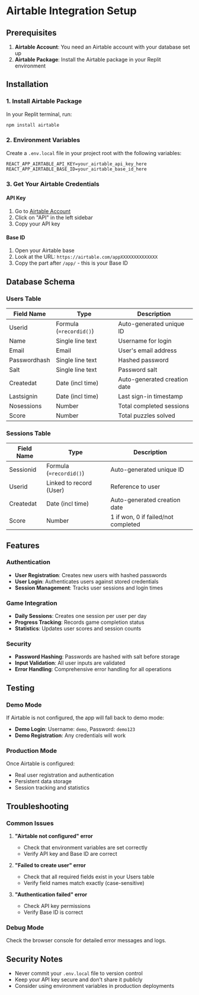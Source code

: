 # Airtable Integration Setup

## Prerequisites

1. **Airtable Account**: You need an Airtable account with your database set up
2. **Airtable Package**: Install the Airtable package in your Replit environment

## Installation

### 1. Install Airtable Package

In your Replit terminal, run:
```bash
npm install airtable
```

### 2. Environment Variables

Create a `.env.local` file in your project root with the following variables:

```env
REACT_APP_AIRTABLE_API_KEY=your_airtable_api_key_here
REACT_APP_AIRTABLE_BASE_ID=your_airtable_base_id_here
```

### 3. Get Your Airtable Credentials

#### API Key
1. Go to [Airtable Account](https://airtable.com/account)
2. Click on "API" in the left sidebar
3. Copy your API key

#### Base ID
1. Open your Airtable base
2. Look at the URL: `https://airtable.com/appXXXXXXXXXXXXXX`
3. Copy the part after `/app/` - this is your Base ID

## Database Schema

### Users Table
| Field Name | Type | Description |
|------------|------|-------------|
| Userid | Formula (`=recordid()`) | Auto-generated unique ID |
| Name | Single line text | Username for login |
| Email | Email | User's email address |
| Passwordhash | Single line text | Hashed password |
| Salt | Single line text | Password salt |
| Createdat | Date (incl time) | Auto-generated creation date |
| Lastsignin | Date (incl time) | Last sign-in timestamp |
| Nosessions | Number | Total completed sessions |
| Score | Number | Total puzzles solved |

### Sessions Table
| Field Name | Type | Description |
|------------|------|-------------|
| Sessionid | Formula (`=recordid()`) | Auto-generated unique ID |
| Userid | Linked to record (User) | Reference to user |
| Createdat | Date (incl time) | Auto-generated creation date |
| Score | Number | 1 if won, 0 if failed/not completed |

## Features

### Authentication
- **User Registration**: Creates new users with hashed passwords
- **User Login**: Authenticates users against stored credentials
- **Session Management**: Tracks user sessions and login times

### Game Integration
- **Daily Sessions**: Creates one session per user per day
- **Progress Tracking**: Records game completion status
- **Statistics**: Updates user scores and session counts

### Security
- **Password Hashing**: Passwords are hashed with salt before storage
- **Input Validation**: All user inputs are validated
- **Error Handling**: Comprehensive error handling for all operations

## Testing

### Demo Mode
If Airtable is not configured, the app will fall back to demo mode:
- **Demo Login**: Username: `demo`, Password: `demo123`
- **Demo Registration**: Any credentials will work

### Production Mode
Once Airtable is configured:
- Real user registration and authentication
- Persistent data storage
- Session tracking and statistics

## Troubleshooting

### Common Issues

1. **"Airtable not configured" error**
   - Check that environment variables are set correctly
   - Verify API key and Base ID are correct

2. **"Failed to create user" error**
   - Check that all required fields exist in your Users table
   - Verify field names match exactly (case-sensitive)

3. **"Authentication failed" error**
   - Check API key permissions
   - Verify Base ID is correct

### Debug Mode
Check the browser console for detailed error messages and logs.

## Security Notes

- Never commit your `.env.local` file to version control
- Keep your API key secure and don't share it publicly
- Consider using environment variables in production deployments
